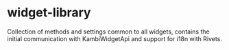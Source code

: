 # widget-library

Collection of methods and settings common to all widgets, contains the initial communication with KambiWidgetApi and support for i18n with Rivets.
